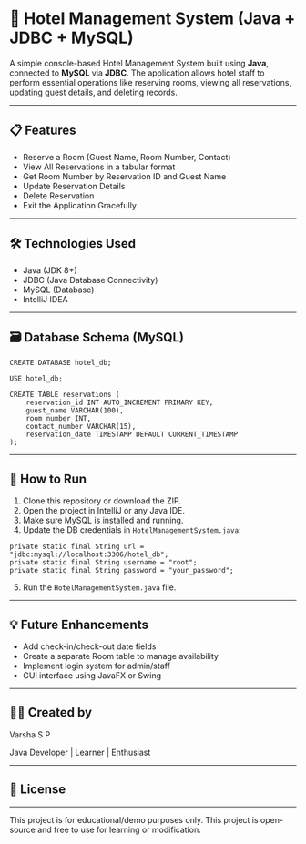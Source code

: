 # 🏨 Hotel Management System (Java + JDBC + MySQL)

A simple console-based Hotel Management System built using **Java**, connected to **MySQL** via **JDBC**. The application allows hotel staff to perform essential operations like reserving rooms, viewing all reservations, updating guest details, and deleting records.

---

## 📋 Features

- Reserve a Room (Guest Name, Room Number, Contact)
- View All Reservations in a tabular format
- Get Room Number by Reservation ID and Guest Name
- Update Reservation Details
- Delete Reservation
- Exit the Application Gracefully

---

## 🛠 Technologies Used

- Java (JDK 8+)
- JDBC (Java Database Connectivity)
- MySQL (Database)
- IntelliJ IDEA 

---

## 🗃️ Database Schema (MySQL)

```
CREATE DATABASE hotel_db;

USE hotel_db;

CREATE TABLE reservations (
    reservation_id INT AUTO_INCREMENT PRIMARY KEY,
    guest_name VARCHAR(100),
    room_number INT,
    contact_number VARCHAR(15),
    reservation_date TIMESTAMP DEFAULT CURRENT_TIMESTAMP
);
```

---

## 🚀 How to Run

1. Clone this repository or download the ZIP.
2. Open the project in IntelliJ or any Java IDE.
3. Make sure MySQL is installed and running.
4. Update the DB credentials in `HotelManagementSystem.java`:

```
private static final String url = "jdbc:mysql://localhost:3306/hotel_db";
private static final String username = "root";
private static final String password = "your_password";
```

5. Run the `HotelManagementSystem.java` file.

---

## 💡 Future Enhancements

- Add check-in/check-out date fields
- Create a separate Room table to manage availability
- Implement login system for admin/staff
- GUI interface using JavaFX or Swing

---

## 👩‍💻 Created by
Varsha S P

Java Developer | Learner | Enthusiast

---

## 📄 License

---

This project is for educational/demo purposes only. 
This project is open-source and free to use for learning or modification.

